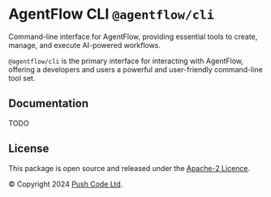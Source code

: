 # AgentFlow CLI `@agentflow/cli`

Command-line interface for AgentFlow, providing essential tools to create, manage, and execute AI-powered workflows.

`@agentflow/cli` is the primary interface for interacting with AgentFlow, offering a developers and users a powerful and user-friendly command-line tool set.

## Documentation

TODO

## License

This package is open source and released under the [Apache-2 Licence](https://github.com/lebrunel/agentflow/blob/master/LICENSE).

© Copyright 2024 [Push Code Ltd](https://www.pushcode.com/).
